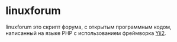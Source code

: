 linuxforum
===========================

linuxforum это скрипт форума, с открытым программным кодом, написанный на языке PHP с использованием фреймворка [Yii2](https://github.com/yiisoft/yii2).
